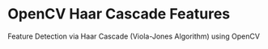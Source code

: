 # OpenCV Haar Cascade Features
Feature Detection via Haar Cascade (Viola-Jones Algorithm) using OpenCV
